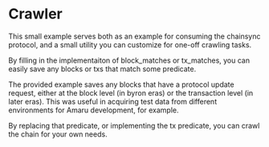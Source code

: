 # Crawler

This small example serves both as an example for consuming the chainsync protocol, and a small utility you can customize for one-off crawling tasks.

By filling in the implementaiton of block_matches or tx_matches, you can easily save any blocks or txs that match some predicate.

The provided example saves any blocks that have a protocol update request, either at the block level (in byron eras) or the transaction level (in later eras). This was useful in acquiring test data from different environments for Amaru development, for example.

By replacing that predicate, or implementing the tx predicate, you can crawl the chain for your own needs.
